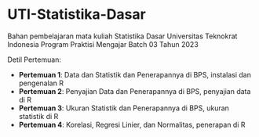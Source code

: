 # UTI-Statistika-Dasar

Bahan pembelajaran mata kuliah Statistika Dasar Universitas Teknokrat Indonesia Program Praktisi Mengajar Batch 03 Tahun 2023

Detil Pertemuan:
- **Pertemuan 1**: Data dan Statistik dan Penerapannya di BPS, instalasi dan pengenalan R
- **Pertemuan 2**: Penyajian Data dan Penerapannya di BPS, penyajian data di R
- **Pertemuan 3**: Ukuran Statistik dan Penerapannya di BPS, ukuran statistik di R
- **Pertemuan 4**: Korelasi, Regresi Linier, dan Normalitas, penerapan di R
